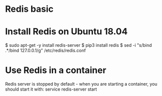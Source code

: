 # Redis basic


# Install Redis on Ubuntu 18.04
$ sudo apt-get -y install redis-server
$ pip3 install redis
$ sed -i "s/bind .*/bind 127.0.0.1/g" /etc/redis/redis.conf

# Use Redis in a container
Redis server is stopped by default - when you are starting a container,
 you should start it with: service redis-server start

